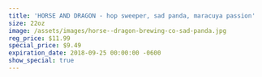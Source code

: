 ```yaml
---
title: 'HORSE AND DRAGON - hop sweeper, sad panda, maracuya passion'
size: 22oz
image: /assets/images/horse--dragon-brewing-co-sad-panda.jpg
reg_price: $11.99
special_price: $9.49
expiration_date: 2018-09-25 00:00:00 -0600
show_special: true
---
```


